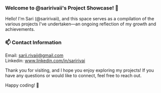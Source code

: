 ### Welcome to @saririvaii's Project Showcase! 👋
Hello! I'm Sari (@saririvaii), and this space serves as a compilation of the various projects I've undertaken—an ongoing reflection of my growth and achievements. 

### 📫 Contact Information
Email: sarii.rivaii@gmail.com \
Linkedin: www.linkedin.com/in/saririvai

Thank you for visiting, and I hope you enjoy exploring my projects! If you have any questions or would like to connect, feel free to reach out.

Happy coding! 🚀
<!--
**saririvaii/saririvaii** is a ✨ _special_ ✨ repository because its `README.md` (this file) appears on your GitHub profile.

Here are some ideas to get you started:

- 🔭 I’m currently working on ...
- 🌱 I’m currently learning ...
- 👯 I’m looking to collaborate on ...
- 🤔 I’m looking for help with ...
- 💬 Ask me about ...
- 📫 How to reach me: ...
- 😄 Pronouns: ...
- ⚡ Fun fact: ...
-->
